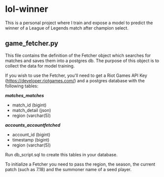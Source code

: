 # lol-winner
This is a personal project where I train and expose a model to predict the winner of a League of Legends match after champion select.

## game_fetcher.py
This file contains the definition of the Fetcher object which searches for matches and saves them into a postgres db. The purpose of this object is to collect the data for model training.

If you wish to use the Fetcher, you'll need to get a Riot Games API Key (https://developer.riotgames.com/) and a postgres database with the following tables:

***matches_matches***
- match_id (bigint)
- match_detail (json)
- region (varchar(5))

***accounts_accountfetched***
- account_id (bigint)
- timestamp (bigint)
- region (varchar(5))

Run db_script.sql to create this tables in your database.

To initialize a Fetcher you need to pass the region, the season, the current patch (such as 7.18) and the summoner name of a seed player.